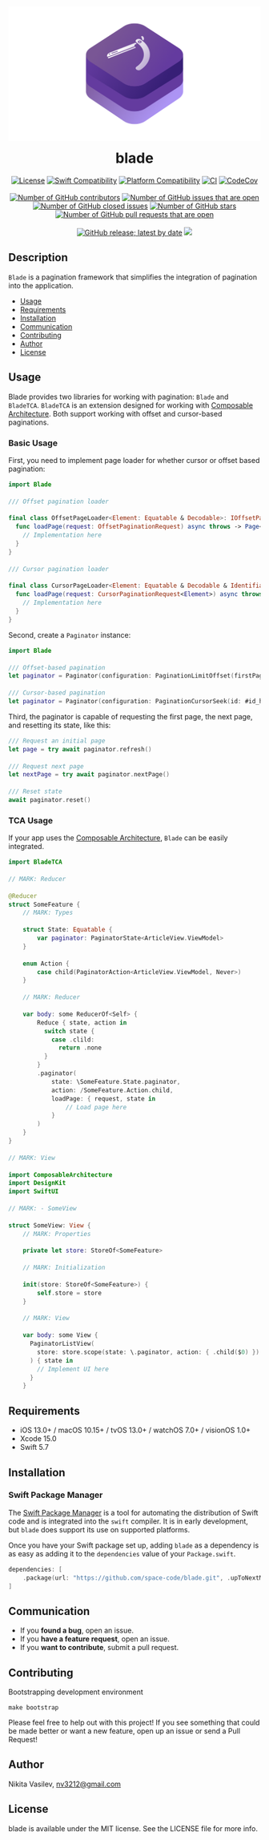 ![Blade: a pagination framework that simplifies the integration of pagination into the application](https://raw.githubusercontent.com/space-code/blade/dev/Resources/blade.png)

<h1 align="center" style="margin-top: 0px;">blade</h1>

<p align="center">
  <a href="https://github.com/space-code/blade/blob/main/LICENSE"><img alt="License" src="https://img.shields.io/github/license/space-code/blade?style=flat"></a> 
  <a href="https://swiftpackageindex.com/space-code/blade"><img alt="Swift Compatibility" src="https://img.shields.io/endpoint?url=https%3A%2F%2Fswiftpackageindex.com%2Fapi%2Fpackages%2Fspace-code%2Fblade%2Fbadge%3Ftype%3Dswift-versions"/></a> 
  <a href="https://swiftpackageindex.com/space-code/blade"><img alt="Platform Compatibility" src="https://img.shields.io/endpoint?url=https%3A%2F%2Fswiftpackageindex.com%2Fapi%2Fpackages%2Fspace-code%2Fblade%2Fbadge%3Ftype%3Dplatforms"/></a> 
  <a href="https://github.com/space-code/blade"><img alt="CI" src="https://github.com/space-code/Blade/actions/workflows/ci.yml/badge.svg?branch=main"></a>
  <a href="https://codecov.io/gh/space-code/blade"><img alt="CodeCov" src="https://codecov.io/gh/space-code/flare/graph/badge.svg?token=0N0jMJnozP"></a>
  <br>
  <br>
  <a href="https://github.com/space-code/blade"><img alt="Number of GitHub contributors" src="https://img.shields.io/github/issues/space-code/blade"></a>
  <a href="https://github.com/space-code/blade"><img alt="Number of GitHub issues that are open" src="https://img.shields.io/github/stars/space-code/blade"></a>
  <a href="https://github.com/space-code/blade"><img alt="Number of GitHub closed issues" src="https://img.shields.io/github/issues-closed/space-code/blade"></a>
  <a href="https://github.com/space-code/blade"><img alt="Number of GitHub stars" src="https://img.shields.io/github/contributors/space-code/blade"></a>
  <a href="https://github.com/space-code/blade"><img alt="Number of GitHub pull requests that are open" src="https://img.shields.io/github/issues-pr-raw/space-code/blade"></a>
  <br>
  <br>
  <a href="https://github.com/space-code/blade"><img alt="GitHub release; latest by date" src="https://img.shields.io/github/v/release/space-code/blade"></a>
  <a href="https://github.com/apple/swift-package-manager" alt="blade on Swift Package Manager" title="blade on Swift Package Manager"><img src="https://img.shields.io/badge/Swift%20Package%20Manager-compatible-brightgreen.svg" /></a>
</p>

## Description
`Blade` is a pagination framework that simplifies the integration of pagination into the application.

- [Usage](#usage)
- [Requirements](#requirements)
- [Installation](#installation)
- [Communication](#communication)
- [Contributing](#contributing)
- [Author](#author)
- [License](#license)

## Usage

Blade provides two libraries for working with pagination: `Blade` and `BladeTCA`. `BladeTCA` is an extension designed for working with [Composable Architecture](https://github.com/pointfreeco/swift-composable-architecture). Both support working with offset and cursor-based paginations.

### Basic Usage

First, you need to implement page loader for whether cursor or offset based pagination:

```swift
import Blade

/// Offset pagination loader

final class OffsetPageLoader<Element: Equatable & Decodable>: IOffsetPageLoader {
  func loadPage(request: OffsetPaginationRequest) async throws -> Page<Element> {
    // Implementation here
  }
}

/// Cursor pagination loader

final class CursorPageLoader<Element: Equatable & Decodable & Identifiable>: ICursorPageLoader {
  func loadPage(request: CursorPaginationRequest<Element>) async throws -> Page<Element> {
    // Implementation here
  }
}
```

Second, create a `Paginator` instance:

```swift
import Blade

/// Offset-based pagination
let paginator = Paginator(configuration: PaginationLimitOffset(firstPage: .zero, limit: 20), offsetPageLoader: OffsetPageLoader())

/// Cursor-based pagination
let paginator = Paginator(configuration: PaginationCursorSeek(id: #id_here), offsetPageLoader: CursorPageLoader())
```

Third, the paginator is capable of requesting the first page, the next page, and resetting its state, like this:

```swift
/// Request an initial page
let page = try await paginator.refresh()

/// Request next page
let nextPage = try await paginator.nextPage()

/// Reset state
await paginator.reset()
```

### TCA Usage

If your app uses the [Composable Architecture](https://github.com/pointfreeco/swift-composable-architecture), `Blade` can be easily integrated. 

```swift
import BladeTCA

// MARK: Reducer

@Reducer
struct SomeFeature {
    // MARK: Types

    struct State: Equatable {
        var paginator: PaginatorState<ArticleView.ViewModel>
    }

    enum Action {
        case child(PaginatorAction<ArticleView.ViewModel, Never>)
    }

    // MARK: Reducer

    var body: some ReducerOf<Self> {
        Reduce { state, action in 
          switch state {
            case .clild:
              return .none
          }
        }
        .paginator(
            state: \SomeFeature.State.paginator,
            action: /SomeFeature.Action.child,
            loadPage: { request, state in
                // Load page here
            }
        )
    }
}

// MARK: View

import ComposableArchitecture
import DesignKit
import SwiftUI

// MARK: - SomeView

struct SomeView: View {
    // MARK: Properties

    private let store: StoreOf<SomeFeature>

    // MARK: Initialization

    init(store: StoreOf<SomeFeature>) {
        self.store = store
    }

    // MARK: View

    var body: some View {
      PaginatorListView(
        store: store.scope(state: \.paginator, action: { .child($0) })
      ) { state in 
        // Implement UI here
      }
    }
```

## Requirements

- iOS 13.0+ / macOS 10.15+ / tvOS 13.0+ / watchOS 7.0+ / visionOS 1.0+
- Xcode 15.0
- Swift 5.7

## Installation
### Swift Package Manager

The [Swift Package Manager](https://swift.org/package-manager/) is a tool for automating the distribution of Swift code and is integrated into the `swift` compiler. It is in early development, but `blade` does support its use on supported platforms.

Once you have your Swift package set up, adding `blade` as a dependency is as easy as adding it to the `dependencies` value of your `Package.swift`.

```swift
dependencies: [
    .package(url: "https://github.com/space-code/blade.git", .upToNextMajor(from: "1.0.0"))
]
```

## Communication
- If you **found a bug**, open an issue.
- If you **have a feature request**, open an issue.
- If you **want to contribute**, submit a pull request.

## Contributing
Bootstrapping development environment

```
make bootstrap
```

Please feel free to help out with this project! If you see something that could be made better or want a new feature, open up an issue or send a Pull Request!

## Author
Nikita Vasilev, nv3212@gmail.com

## License
blade is available under the MIT license. See the LICENSE file for more info.
